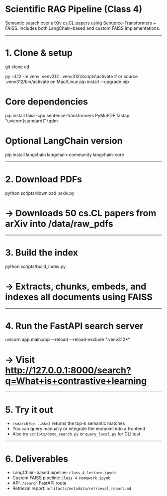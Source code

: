 # Scientific RAG Pipeline (Class 4)

Semantic search over arXiv cs.CL papers using Sentence-Transformers + FAISS. Includes both LangChain-based and custom FAISS implementations.

---

# 1. Clone & setup
git clone <your-repo-url>
cd <your-repo-folder>

py -3.12 -m venv .venv312
.\.venv312\Scripts\activate      # or source .venv312/bin/activate on Mac/Linux
pip install --upgrade pip

# Core dependencies
pip install faiss-cpu sentence-transformers PyMuPDF fastapi "uvicorn[standard]" tqdm

# Optional LangChain version
pip install langchain langchain-community langchain-core

---

# 2. Download PDFs
python scripts/download_arxiv.py
# → Downloads 50 cs.CL papers from arXiv into /data/raw_pdfs

---

# 3. Build the index
python scripts/build_index.py
# → Extracts, chunks, embeds, and indexes all documents using FAISS

---

# 4. Run the FastAPI search server
uvicorn app.main:app --reload --reload-exclude ".venv312*"
# → Visit http://127.0.0.1:8000/search?q=What+is+contrastive+learning

---

# 5. Try it out
- `/search?q=...&k=3` returns the top-k semantic matches
- You can query manually or integrate the endpoint into a frontend
- Also try `scripts/demo_search.py` or `query_local.py` for CLI test

---

# 6. Deliverables
- LangChain-based pipeline: `class_4_lecture.ipynb`
- Custom FAISS pipeline: `Class 4 Homework.ipynb`
- API: `/search` FastAPI route
- Retrieval report: `artifacts/metadata/retrieval_report.md`

